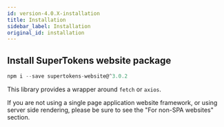 ```yaml
---
id: version-4.0.X-installation
title: Installation
sidebar_label: Installation
original_id: installation
---
```


## Install SuperTokens website package
```js
npm i --save supertokens-website@^3.0.2
```

This library provides a wrapper around ```fetch``` or ```axios```.

<div class="specialNote">
If you are not using a single page application website framework, or using server side rendering, please be sure to see the "For non-SPA websites" section.
</div>
